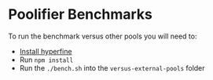 # Poolifier Benchmarks

To run the benchmark versus other pools you will need to:

- [Install hyperfine](https://github.com/sharkdp/hyperfine#installation)
- Run `npm install`
- Run the `./bench.sh` into the `versus-external-pools` folder
